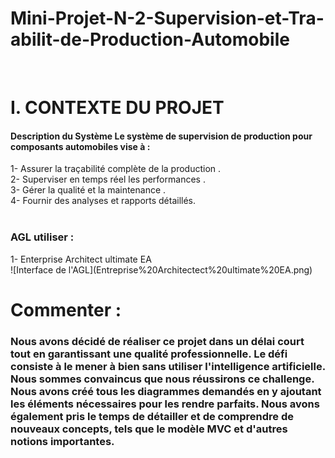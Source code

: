 # Mini-Projet-N-2-Supervision-et-Tra-abilit-de-Production-Automobile
<BR>
<H1>I. CONTEXTE DU PROJET</H1> 
<H4>Description du Système Le système de supervision de production pour composants automobiles vise à : </H4>
   1- Assurer la traçabilité complète de la production .<BR>
   2- Superviser en temps réel les performances .<BR>
   3- Gérer la qualité et la maintenance .<BR>
   4- Fournir des analyses et rapports détaillés.<BR>
   <BR>
   <H3>AGL utiliser : </H3>
   1-  Enterprise Architect ultimate EA <BR>
   ![Interface de l'AGL](Entreprise%20Architectect%20ultimate%20EA.png)
    <H1>Commenter : </H1> 
  <H3> Nous avons décidé de réaliser ce projet dans un délai court tout en garantissant une qualité professionnelle. Le défi consiste à le mener à bien sans utiliser l'intelligence artificielle. Nous sommes convaincus que nous réussirons ce challenge. Nous avons créé tous les diagrammes demandés en y ajoutant les éléments nécessaires pour les rendre parfaits. Nous avons également pris le temps de détailler et de comprendre de nouveaux concepts, tels que le modèle MVC et d'autres notions importantes. </H3>
